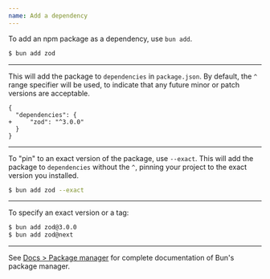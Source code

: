```yaml
---
name: Add a dependency
---
```


To add an npm package as a dependency, use `bun add`.

```sh
$ bun add zod
```

---

This will add the package to `dependencies` in `package.json`. By default, the `^` range specifier will be used, to indicate that any future minor or patch versions are acceptable.

```json-diff
{
  "dependencies": {
+     "zod": "^3.0.0"
  }
}
```

---

To "pin" to an exact version of the package, use `--exact`. This will add the package to `dependencies` without the `^`, pinning your project to the exact version you installed.

```sh
$ bun add zod --exact
```

---

To specify an exact version or a tag:

```sh
$ bun add zod@3.0.0
$ bun add zod@next
```

---

See [Docs > Package manager](https://bun.sh/docs/cli/install) for complete documentation of Bun's package manager.
